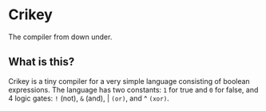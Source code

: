 # Crikey

The compiler from down under.

## What is this?

Crikey is a tiny compiler for a very simple language consisting of boolean expressions. The language has two constants: `1` for true and `0` for false, and 4 logic gates: `!` (not), `&` (and), | `(or)`, and ^ `(xor)`.


